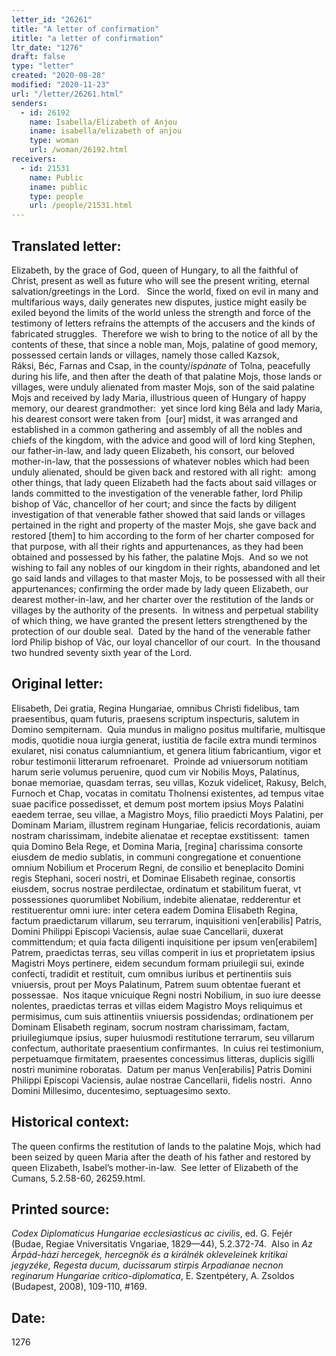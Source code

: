 ```yaml
---
letter_id: "26261"
title: "A letter of confirmation"
ititle: "a letter of confirmation"
ltr_date: "1276"
draft: false
type: "letter"
created: "2020-08-28"
modified: "2020-11-23"
url: "/letter/26261.html"
senders:
  - id: 26192
    name: Isabella/Elizabeth of Anjou
    iname: isabella/elizabeth of anjou
    type: woman
    url: /woman/26192.html
receivers:
  - id: 21531
    name: Public
    iname: public
    type: people
    url: /people/21531.html
---
```

<h2> Translated letter:</h2><p>Elizabeth, by the grace of God, queen of Hungary, to all the faithful of Christ, present as well as future who will see the present writing, eternal salvation/greetings in the Lord.&nbsp;&nbsp; Since the world, fixed on evil in many and multifarious ways, daily generates new disputes, justice might easily be exiled beyond the limits of the world unless the strength and force of the testimony of letters refrains the attempts of the accusers and the kinds of fabricated struggles.&nbsp; Therefore we wish to bring to the notice of all by the contents of these, that since a noble man, Mojs, palatine of good memory, possessed certain lands or villages, namely those called Kazsok,&nbsp; Ráksi,&nbsp;Béc, Farnas and Csap, in the county/<i>ispánate</i> of Tolna, peacefully during his life, and then after the death of that palatine Mojs, those lands or villages, were unduly alienated from master Mojs, son of the said palatine Mojs and received by lady Maria, illustrious queen of Hungary of happy memory, our dearest grandmother:&nbsp; yet since lord king Béla and lady Maria, his dearest consort were taken from&nbsp; [our] midst, it was arranged and established in a common gathering and assembly of all the nobles and chiefs of the kingdom, with the advice and good will of lord king Stephen, our father-in-law, and lady queen Elizabeth, his consort, our beloved mother-in-law, that the possessions of whatever nobles which had been unduly alienated, should be given back and restored with all right:&nbsp; among other things, that lady queen Elizabeth had the facts about said villages or lands committed to the investigation of the venerable father, lord Philip bishop of Vác, chancellor of her court; and since the facts by diligent investigation of that venerable father showed that said lands or villages pertained in the right and property of the master Mojs, she gave back and restored [them] to him according to the form of her charter composed for that purpose, with all their rights and appurtenances, as they had been obtained and possessed by his father, the palatine Mojs.&nbsp; And so we not wishing to fail any nobles of our kingdom in their rights, abandoned and let go said lands and villages to that master Mojs, to be possessed with all their appurtenances; confirming the order made by lady queen Elizabeth, our dearest mother-in-law, and her charter over the restitution of the lands or villages by the authority of the presents.&nbsp; In witness and perpetual stability of which thing, we have granted the present letters strengthened by the protection of our double seal.&nbsp; Dated by the hand of the venerable father lord Philip bishop of Vác, our loyal chancellor of our court.&nbsp; In the thousand two hundred seventy sixth year of the Lord.</p><h2 class="mt-4"> Original letter:</h2><p>Elisabeth, Dei gratia, Regina Hungariae, omnibus Christi fidelibus, tam praesentibus, quam futuris, praesens scriptum inspecturis, salutem in Domino sempiternam.&nbsp; Quia mundus in maligno positus multifarie, multisque modis, quotidie noua iurgia generat, iustitia de facile extra mundi terminos exularet, nisi conatus calumniantium, et genera litium fabricantium, vigor et robur testimonii litterarum refroenaret.&nbsp; Proinde ad vniuersorum notitiam harum serie volumus peruenire, quod cum vir Nobilis Moys, Palatinus, bonae memoriae, quasdam terras, seu villas, Kozuk videlicet, Rakusy, Belch, Furnoch et Chap, vocatas in comitatu Tholnensi existentes, ad tempus vitae suae pacifice possedisset, et demum post mortem ipsius Moys Palatini eaedem terrae, seu villae, a Magistro Moys, filio praedicti Moys Palatini, per Dominam Mariam, illustrem reginam Hungariae, felicis recordationis, auiam nostram charissimam, indebite alienatae et receptae exstitissent:&nbsp; tamen quia Domino Bela Rege, et Domina Maria, [regina] charissima consorte eiusdem de medio sublatis, in communi congregatione et conuentione omnium Nobilium et Procerum Regni, de consilio et beneplacito Domini regis Stephani, soceri nostri, et Dominae Elisabeth reginae, consortis eiusdem, socrus nostrae perdilectae, ordinatum et stabilitum fuerat, vt possessiones quorumlibet Nobilium, indebite alienatae, redderentur et restituerentur omni iure: inter cetera eadem Domina Elisabeth Regina, factum praedictarum villarum, seu terrarum, inquisitioni ven[erabilis] Patris, Domini Philippi Episcopi Vaciensis, aulae suae Cancellarii, duxerat committendum; et quia facta diligenti inquisitione per ipsum ven[erabilem] Patrem, praedictas terras, seu villas comperit in ius et proprietatem ipsius Magistri Moys pertinere, eidem secundum formam priuilegii sui, exinde confecti, tradidit et restituit, cum omnibus iuribus et pertinentiis suis vniuersis, prout per Moys Palatinum, Patrem suum obtentae fuerant et possessae.&nbsp; Nos itaque vnicuique Regni nostri Nobilium, in suo iure deesse nolentes, praedictas terras et villas eidem Magistro Moys reliquimus et permisimus, cum suis attinentiis vniuersis possidendas; ordinationem per Dominam Elisabeth reginam, socrum nostram charissimam, factam,&nbsp; priuilegiumque ipsius, super huiusmodi restitutione terrarum, seu villarum confectum, authoritate praesentium confirmantes.&nbsp; In cuius rei testimonium, perpetuamque firmitatem, praesentes concessimus litteras, duplicis sigilli nostri munimine roboratas.&nbsp; Datum per manus Ven[erabilis] Patris Domini Philippi Episcopi Vaciensis, aulae nostrae Cancellarii, fidelis nostri.&nbsp; Anno Domini Millesimo, ducentesimo, septuagesimo sexto.</p><h2 class="mt-4"> Historical context:</h2><p>The queen confirms the restitution of lands to the palatine Mojs, which had been seized by queen Maria after the death of his father and restored by queen Elizabeth, Isabel’s mother-in-law.&nbsp; See letter of Elizabeth of the Cumans, 5.2.58-60, 26259.html.&nbsp;</p><h2 class="mt-4"> Printed source:</h2><p><i>Codex Diplomaticus Hungariae ecclesiasticus ac civilis</i>, ed. G. Fejér (Budae, Regiae Vniversitatis Vngariae, 1829—44), 5.2.372-74.&nbsp; Also in&nbsp;<i>Az Árpád-házi hercegek, hercegnök és a királnék okleveleinek kritikai jegyzéke, Regesta ducum, ducissarum stirpis Arpadianae necnon reginarum Hungariae critico-diplomatica</i>, E. Szentpétery, A. Zsoldos (Budapest, 2008), 109-110, #169.&nbsp;&nbsp;</p><h2 class="mt-4"> Date:</h2>1276